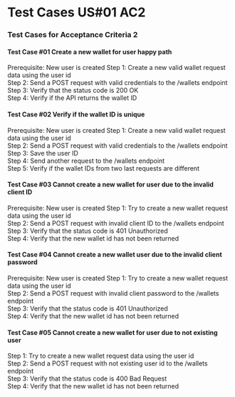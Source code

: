 # Test Cases US#01 AC2

### Test Cases for Acceptance Criteria 2

#### Test Case #01 Create a new wallet for user happy path
Prerequisite: New user is created
Step 1: Create a new valid wallet request data using the user id <br>
Step 2: Send a POST request with valid credentials to the /wallets endpoint <br>
Step 3: Verify that the status code is 200 OK <br>
Step 4: Verify if the API returns the wallet ID <br>

#### Test Case #02 Verify if the wallet ID is unique
Prerequisite: New user is created
Step 1: Create a new valid wallet request data using the user id <br>
Step 2: Send a POST request with valid credentials to the /wallets endpoint <br>
Step 3: Save the user ID <br>
Step 4: Send another request to the /wallets endpoint <br>
Step 5: Verify if the wallet IDs from two last requests are different <br>
 
#### Test Case #03 Cannot create a new wallet for user due to the invalid client ID
Prerequisite: New user is created
Step 1: Try to create a new wallet request data using the user id <br>
Step 2: Send a POST request with invalid client ID to the /wallets endpoint <br>
Step 3: Verify that the status code is 401 Unauthorized <br>
Step 4: Verify that the new wallet id has not been returned <br>

#### Test Case #04 Cannot create a new wallet user due to the invalid client password
Prerequisite: New user is created
Step 1: Try to create a new wallet request data using the user id <br>
Step 2: Send a POST request with invalid client password to the /wallets endpoint <br>
Step 3: Verify that the status code is 401 Unauthorized <br>
Step 4: Verify that the new wallet id has not been returned <br>

#### Test Case #05 Cannot create a new wallet for user due to not existing user
Step 1: Try to create a new wallet request data using the user id <br>
Step 2: Send a POST request with not existing user id to the /wallets endpoint <br>
Step 3: Verify that the status code is 400 Bad Request <br>
Step 4: Verify that the new wallet id has not been returned <br>
